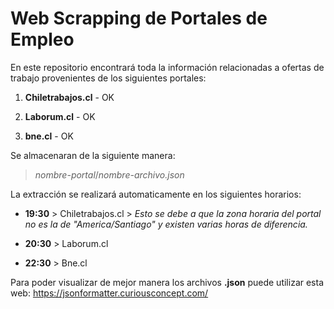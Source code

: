 # Web Scrapping de Portales de Empleo

En este repositorio encontrará toda la información relacionadas a ofertas de trabajo provenientes de los siguientes portales:

1. **Chiletrabajos.cl** - OK

2. **Laborum.cl** - OK

3. **bne.cl** - OK

Se almacenaran de la siguiente manera:

> *nombre-portal*/*nombre-archivo.json*

La extracción se realizará automaticamente en los siguientes horarios:

* **19:30** > Chiletrabajos.cl > *Esto se debe a que la zona horaria del portal no es la de "America/Santiago" y existen varias horas de diferencia.*

* **20:30** > Laborum.cl 

* **22:30** > Bne.cl

Para poder visualizar de mejor manera los archivos **.json** puede utilizar esta web: https://jsonformatter.curiousconcept.com/
